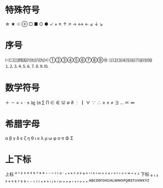 # 特殊符号
☆ ★ ☉ ⊕ □ ■ ○ ● ✓ × 
↖ ↑ ↗ → ↔ ← ↙ ↓ ↘

# 序号
㈠㈡㈢㈣㈤㈥㈦㈧㈨㈩
①②③④⑤⑥⑦⑧⑨⑩
⑴⑵⑶⑷⑸⑹⑺⑻⑼⑽
⒈⒉⒊⒋⒌⒍⒎⒏⒐⒑

# 数学符号
＋  －  ×   ÷   ·   ±
㏒  ㏑  ∑  ∏
∈   ∉   ≌   ∅
∂   ┆   ┃   ∀
∵   ∴   ≥   ≤
≠   ∃   …   ∝
∞

# 希腊字母
α β γ δ ε ζ η θ ι κ λ μ ω φ σ π Φ Σ

# 上下标
上标  ⁰ ¹ ² ³ ⁴ ⁵ ⁶ ⁷ ⁸ ⁹ ⁺ ⁻ ⁼ ⁽ ⁾ º ˙ ᶺ ᵃ ᵇ ᶜ ᵈ ᵉ ᵍ ʰ ⁱ ʲ ᵏ ˡ ᵐ ⁿ ᵒ ᵖ ʳ ˢ ᵗ ᵀ ᵘ ᵛ ʷ ˣ ʸ ᙆ
下标  ₀ ₁ ₂ ₃ ₄ ₅ ₆ ₇ ₈ ₉ ₊ ₋ ₌ ₍ ₎ ₐ ₑ ₕ ᵢ ⱼ ₖ ₗ ₘ ₙ ₒ ₚ ᵣ ₛ ₜ ᵤ ᵥ ₓ
     ᴀʙᴄᴅᴇғɢʜɪᴊᴋʟᴍɴᴏᴘǫʀsᴛᴜᴠᴡxʏᴢ